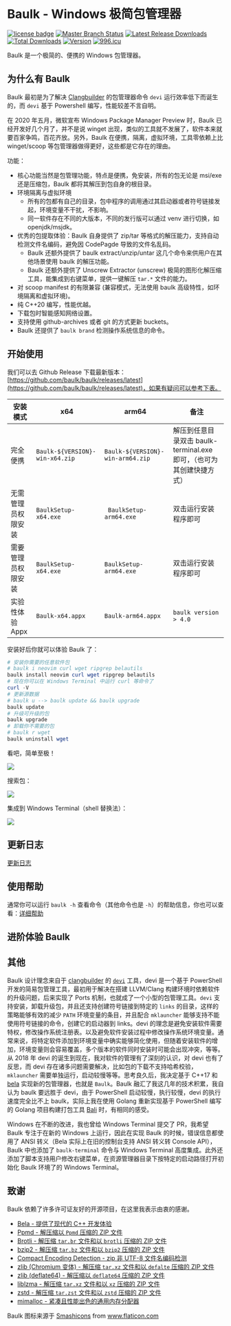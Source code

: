 # Baulk - Windows 极简包管理器

[![license badge](https://img.shields.io/github/license/baulk/baulk.svg)](LICENSE)
[![Master Branch Status](https://github.com/baulk/baulk/workflows/BaulkCI/badge.svg)](https://github.com/baulk/baulk/actions)
[![Latest Release Downloads](https://img.shields.io/github/downloads/baulk/baulk/latest/total.svg)](https://github.com/baulk/baulk/releases/latest)
[![Total Downloads](https://img.shields.io/github/downloads/baulk/baulk/total.svg)](https://github.com/baulk/baulk/releases)
[![Version](https://img.shields.io/github/v/release/baulk/baulk)](https://github.com/baulk/baulk/releases/latest)
[![996.icu](https://img.shields.io/badge/link-996.icu-red.svg)](https://996.icu)


Baulk 是一个极简的、便携的 Windows 包管理器。

## 为什么有 Baulk

Baulk 最初是为了解决 [Clangbuilder](https://github.com/fstudio/clangbuilder) 的包管理器命令 `devi` 运行效率低下而诞生的，而 `devi` 基于 Powershell 编写，性能较差不言自明。

在 2020 年五月，微软宣布 Windows Package Manager Preview 时，Baulk 已经开发好几个月了，并不是说 winget 出现，类似的工具就不发展了，软件本来就要百家争鸣，百花齐放。另外，Baulk 在便携，隔离，虚拟环境，工具零依赖上比 winget/scoop 等包管理器做得更好，这些都是它存在的理由。

功能：
+  核心功能当然是包管理功能，特点是便携，免安装，所有的包无论是 msi/exe 还是压缩包，Baulk 都将其解压到包自身的根目录。
+  环境隔离与虚拟环境
    +  所有的包都有自己的目录，包中程序的调用通过其启动器或者符号链接发起，环境变量不干扰，不影响。
    +  同一软件存在不同的大版本，不同的发行版可以通过 venv 进行切换，如 openjdk/msjdk。
+  优秀的包提取体验：Baulk 自身提供了 zip/tar 等格式的解压能力，支持自动检测文件名编码，避免因 CodePagde 导致的文件名乱码。
    +  Baulk 还额外提供了 baulk extract/unzip/untar 这几个命令来供用户在其他场景使用 baulk 的解压功能。
    +  Baulk 还额外提供了 Unscrew Extractor (unscrew) 极简的图形化解压缩工具，能集成到右键菜单，提供一键解压 `tar.*` 文件的能力。
+  对 scoop manifest 的有限兼容 (兼容模式，无法使用 baulk 高级特性，如环境隔离和虚拟环境)。
+  纯 C++20 编写，性能优越。
+  下载包时智能感知网络设置。
+  支持使用 github-archives 或者 git 的方式更新 buckets。
+  Baulk 还提供了 `baulk brand` 检测操作系统信息的命令。

## 开始使用

我们可以去 Github Release 下载最新版本：[https://github.com/baulk/baulk/releases/latest](https://github.com/baulk/baulk/releases/latest)，如果有疑问可以参考下表。

|安装模式|x64|arm64|备注|
|---|---|---|---|
|完全便携|`Baulk-${VERSION}-win-x64.zip`|`Baulk-${VERSION}-win-arm64.zip`|解压到任意目录双击 baulk-terminal.exe 即可，（也可为其创建快捷方式）|
|无需管理员权限安装|`BaulkSetup-x64.exe`|` BaulkSetup-arm64.exe`|双击运行安装程序即可|
|需要管理员权限安装|`BaulkSetup-x64.exe`|`BaulkSetup-arm64.exe`|双击运行安装程序即可|
|实验性体验 Appx|`Baulk-x64.appx`|`Baulk-arm64.appx`|`baulk version > 4.0`|


安装好后你就可以体验 Baulk 了：

```powershell
# 安装你需要的任意软件包
# baulk i neovim curl wget ripgrep belautils
baulk install neovim curl wget ripgrep belautils
# 现在你可以在 Windows Terminal 中运行 curl 等命令了
curl -V
# 更新源数据
# baulk u --> baulk update && baulk upgrade
baulk update
# 升级可升级的包
baulk upgrade
# 卸载你不需要的包
# baulk r wget
baulk uninstall wget
```

看吧，简单至极！

![](./docs/images/getstarted.png)

搜索包：

![](./docs/images/baulksearch.png)

集成到 Windows Terminal（shell 替换法）：

![](./docs/images/onterminal.png)


## 更新日志

[更新日志](./docs/changelog.md)

## 使用帮助

通常你可以运行 `baulk -h` 查看命令（其他命令也是 `-h`）的帮助信息，你也可以查看：[详细帮助](./docs/help.md)

## 进阶体验 Baulk


## 其他

Baulk 设计理念来自于 [clangbuilder](https://github.com/fstudio/clangbuilder) 的 [`devi`](https://github.com/fstudio/clangbuilder/blob/master/bin/devi.ps1) 工具，devi 是一个基于 PowerShell 开发的简易包管理工具，最初用于解决在搭建 LLVM/Clang 构建环境时依赖软件的升级问题，后来实现了 Ports 机制，也就成了一个小型的包管理工具。`devi` 支持安装，卸载升级包，并且还支持创建符号链接到特定的 `links` 的目录，这样的策略能够有效的减少 `PATH` 环境变量的条目，并且配合 `mklauncher` 能够支持不能使用符号链接的命令，创建它的启动器到 links。devi 的理念是避免安装软件需要特权，修改操作系统注册表。以及避免软件安装过程中修改操作系统环境变量。通常来说，将特定软件添加到环境变量中确实能够简化使用，但随着安装软件的增加，环境变量则会容易覆盖，多个版本的软件同时安装时可能会出现冲突，等等。从 2018 年 devi 的诞生到现在，我对软件的管理有了深刻的认识，对 devi 也有了反思，而 devi 存在诸多问题需要解决，比如包的下载不支持哈希校验，`mklauncher` 需要单独运行，启动较慢等等。思考良久后，我决定基于 C++17 和 [bela](https://github.com/fcharlie/bela) 实现新的包管理器，也就是 `Baulk`。Baulk 融汇了我这几年的技术积累，我自认为 baulk 要远胜于 devi，由于 PowerShell 启动较慢，执行较慢，devi 的执行速度完全比不上 baulk，实际上我在使用 Golang 重新实现基于 PowerShell 编写的 Golang 项目构建打包工具 [Bali](https://github.com/baulkbuild/bali) 时，有相同的感受。

Windows 在不断的改进，我也曾给 Windows Terminal 提交了 PR，我希望 Baulk 专注于在新的 Windows 上运行，因此在实现 Baulk 的时候，错误信息都使用了 ANSI 转义（Bela 实际上在旧的控制台支持 ANSI 转义转 Console API），Baulk 中也添加了 `baulk-terminal` 命令与 Windows Terminal 高度集成。此外还添加了脚本支持用户修改右键菜单，在资源管理器目录下按特定的启动路径打开初始化 Baulk 环境了的 Windows Terminal。


## 致谢

Baulk 依赖了许多许可证友好的开源项目，在这里我表示由衷的感谢。

+   [Bela - 提供了现代的 C++ 开发体验](https://github.com/fcharlie/bela.git)
+   [Ppmd - 解压缩以 `Ppmd` 压缩的 ZIP 文件](https://www.7-zip.org/sdk.html)
+   [Brotli - 解压缩 `tar.br` 文件和以 `brotli` 压缩的 ZIP 文件](https://github.com/google/brotli)
+   [bzip2 - 解压缩 `tar.bz` 文件和以 `bzip2` 压缩的 ZIP 文件](https://sourceware.org/bzip2/)
+   [Compact Encoding Detection - zip 非 UTF-8 文件名编码检测](https://github.com/google/compact_enc_det)
+   [zlib (Chromium 变体)  - 解压缩 `tar.xz` 文件和以 `defalte` 压缩的 ZIP 文件](https://github.com/chromium/chromium/tree/main/third_party/zlib)
+   [zlib (deflate64) - 解压缩以 `deflate64` 压缩的 ZIP 文件](https://github.com/madler/zlib/tree/master/contrib/infback9)
+   [liblzma - 解压缩 `tar.xz` 文件和以 `xz` 压缩的 ZIP 文件](https://tukaani.org/xz/)
+   [zstd - 解压缩 `tar.zst` 文件和以 `zstd` 压缩的 ZIP 文件](https://github.com/facebook/zstd)
+   [mimalloc - 紧凑且性能出色的通用内存分配器](https://github.com/microsoft/mimalloc)

<div>Baulk 图标来源于 <a href="https://www.flaticon.com/authors/smashicons" title="Smashicons">Smashicons</a> from <a href="https://www.flaticon.com/" title="Flaticon">www.flaticon.com</a></div>
